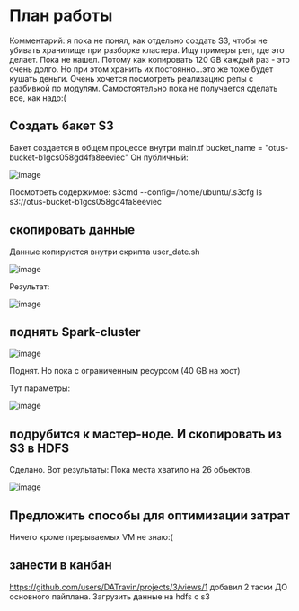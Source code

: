 




# План работы

Комментарий: я пока не понял, как отдельно создать S3, чтобы не убивать хранилище при разборке кластера. Ищу примеры реп, где это делает. Пока не нашел.
Потому как копировать 120 GB каждый раз - это очень долго. Но при этом хранить их постоянно...это же тоже будет кушать деньги. Очень хочется посмотреть реализацию репы с разбивкой по модулям. Самостоятельно пока не получается сделать все, как надо:( 


## Создать бакет S3

Бакет создается в общем процессе внутри main.tf
bucket_name = "otus-bucket-b1gcs058gd4fa8eeviec"
Он публичный:

![image](https://github.com/user-attachments/assets/6a7b20fe-531f-4b4d-8bbb-190dc63ebce5)

Посмотреть содержимое:
s3cmd --config=/home/ubuntu/.s3cfg ls s3://otus-bucket-b1gcs058gd4fa8eeviec


## скопировать данные 

Данные копируются внутри скрипта user_date.sh

![image](https://github.com/user-attachments/assets/556eadb2-b59b-4ebf-8c0e-766c4774c842)

Результат:

![image](https://github.com/user-attachments/assets/21ec9da3-7538-4663-9b3b-d7275b3ab5e2)


## поднять Spark-cluster

![image](https://github.com/user-attachments/assets/03b689fe-9ea6-4fbd-8587-d143265c6e47)

Поднят. Но пока с ограниченным ресурсом (40 GB на хост)

Тут параметры:

![image](https://github.com/user-attachments/assets/a5a09787-2991-4710-9cbb-7f0d94520496)


## подрубится к мастер-ноде. И скопировать из S3 в HDFS

Сделано. Вот результаты:
Пока места хватило на 26 объектов.

![image](https://github.com/user-attachments/assets/9874924c-6720-4238-a31a-454914dc2863)



## Предложить способы для оптимизации затрат

Ничего кроме прерываемых VM не знаю:(

## занести в канбан

https://github.com/users/DATravin/projects/3/views/1 
добавил 2 таски ДО основного пайплана. Загрузить данные на hdfs с s3




